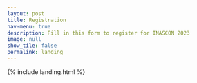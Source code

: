 ```yaml
---
layout: post
title: Registration
nav-menu: true
description: Fill in this form to register for INASCON 2023
image: null
show_tile: false
permalink: landing
---
```


{% include landing.html %}
